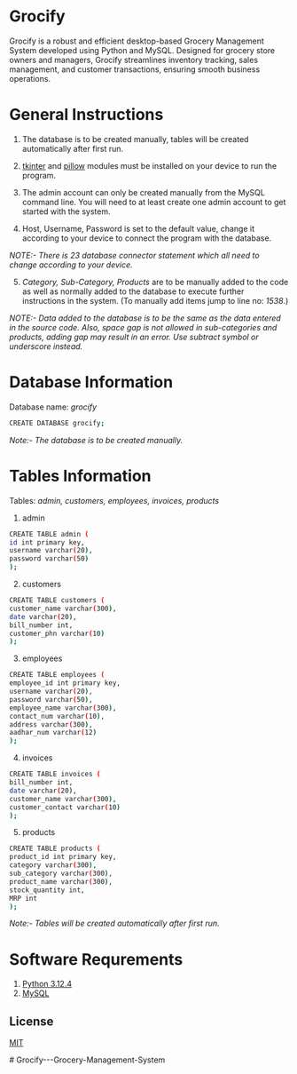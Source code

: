 

# Grocify

Grocify is a robust and efficient desktop-based Grocery Management System developed using Python and MySQL. Designed for grocery store owners and managers, Grocify streamlines inventory tracking, sales management, and customer transactions, ensuring smooth business operations.

# General Instructions
1. The database is to be created manually, tables will be created automatically after first run.

2. [tkinter](https://docs.python.org/3/library/tkinter.html) and [pillow](https://pypi.org/project/Pillow/) modules must be installed on your device to run the program. 

3. The admin account can only be created manually from the MySQL command line. You will need to at least create one admin account to get started with the system.

4. Host, Username, Password is set to the default value, change it according to your device to connect the program with the database.

*NOTE:- There is 23 database connector statement which all need to change according to your device.*

5. *Category, Sub-Category, Products* are to be manually added to the code as well as normally added to the database to execute further instructions in the system. (To manually add items jump to line no: *1538*.)

*NOTE:- Data added to the database is to be the same as the data entered in the source code. Also, space gap is not allowed in sub-categories and products, adding gap may result in an error. Use subtract symbol or underscore instead.*

# Database Information

Database name: *grocify*

```bash
CREATE DATABASE grocify;
```
*Note:- The database is to be created manually.*

# Tables Information

Tables: *admin, customers, employees, invoices, products*

1. admin 
```bash
CREATE TABLE admin (
id int primary key,
username varchar(20),
password varchar(50)
);
```
2. customers 
```bash
CREATE TABLE customers (
customer_name varchar(300),
date varchar(20),
bill_number int,
customer_phn varchar(10)
);
```
3. employees
```bash
CREATE TABLE employees (
employee_id int primary key,
username varchar(20),
password varchar(50),
employee_name varchar(300),
contact_num varchar(10),
address varchar(300),
aadhar_num varchar(12)
);
```
4. invoices
```bash
CREATE TABLE invoices (
bill_number int,
date varchar(20),
customer_name varchar(300),
customer_contact varchar(10)
);
```
5. products
```bash
CREATE TABLE products (
product_id int primary key,
category varchar(300),
sub_category varchar(300),
product_name varchar(300),
stock_quantity int,
MRP int
);
```
*Note:- Tables will be created automatically after first run.*


# Software Requrements
1. [Python 3.12.4](https://www.python.org)
2. [MySQL](https://www.mysql.com/)

## License

[MIT](https://choosealicense.com/licenses/mit/)

#   G r o c i f y - - - G r o c e r y - M a n a g e m e n t - S y s t e m  
 